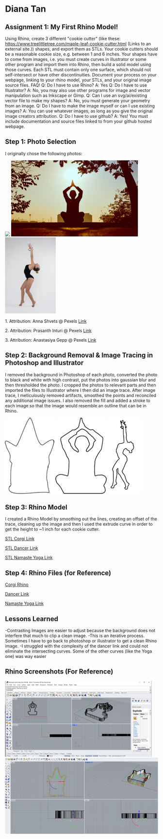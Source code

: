 # Diana Tan

## Assignment 1: My First Rhino Model!
Using Rhino, create 3 different "cookie cutter" (like these: https://www.treelittletree.com/maple-leaf-cookie-cutter.html (Links to an external site.)) shapes, and export them as STLs. Your cookie cutters should be a reasonable cookie size, e.g. between 1 and 6 inches. Your shapes have to come from images, i.e. you must create curves in illustrator or some other program and import them into Rhino, then build a solid model using those curves. Each STL must contain only one surface, which should not self-intersect or have other discontinuities. Document your process on your webpage, linking to your rhino model, your STLs, and your original image source files.
FAQ!
Q: Do I have to use Rhino? A: Yes
Q: Do I have to use Illustrator? A: No, you may also use other programs for image and vector manipulation such as Inkscape or Gimp.
Q: Can I use an svg/ai/existing vector file to make my shapes? A: No, you must generate your geometry from an image.
Q: Do I have to make the image myself or can I use existing images? A: You can use whatever images, as long as you give the original image creators attribution.
Q: Do I have to use github? A: Yes! You must include documentation and source files linked to from your github hosted webpage.
## Step 1: Photo Selection
I originally chose the following photos: <p>
<img src="https://github.com/autarky-hash/autarky-hash.github.io/blob/main/pexels-anna-shvets-4587992.jpg" height=250px> 
<img src="https://github.com/autarky-hash/autarky-hash.github.io/blob/main/pexels-prasanth-inturi-1051838.jpg" height=250px> 
<img src="https://github.com/autarky-hash/autarky-hash.github.io/blob/main/pexels-anastasiya-gepp-1984437.jpg" height=250px> 
<p> 1. Attribution: Anna Shvets @ Pexels <a href="https://www.pexels.com/photo/cute-dog-wearing-a-party-hat-4587992/"> Link</a>
<p> 2. Attribution: Prasanth Inturi @ Pexels <a href="https://www.pexels.com/photo/silhouette-of-man-at-daytime-1051838/"> Link</a>
<p> 3. Attribution: Anastasiya Gepp @ Pexels <a href="https://www.pexels.com/photo/photo-of-woman-raising-her-both-hands-1984437/"> Link</a></p>

## Step 2: Background Removal & Image Tracing in Photoshop and Illustrator
I removed the background in Photoshop of each photo, converted the photo to black and white with high contrast, put the photos into gaussian blur and then thresholded the photo. I cropped the photos to relevant parts and then imported the files to Illustrator where I then did an image trace. After image trace, I meticulously removed artifacts, smoothed the points and reconciled any additional image issues. I also removed the fill and added a stroke to each image so that the image would resemble an outline that can be in Rhino. <p>
<img src="https://github.com/autarky-hash/autarky-hash.github.io/blob/main/pexels-anna-shvets-4587992_backgroundremoved_corgi.png" height=250px> 
<img src="https://github.com/autarky-hash/autarky-hash.github.io/blob/main/pexels-prasanth-inturi-1051838-backgroundremoved_outline.png" height=250px> 
<img src="https://github.com/autarky-hash/autarky-hash.github.io/blob/main/Dancing_BackgroundRemoved.png" height=250px>

## Step 3: Rhino Model
I created a Rhino Model by smoothing out the lines, creating an offset of the trace, cleaning up the image and then I used the extrude curve in order to get the height to ~1 inch for each cookie cutter.
<p>
<a href="https://github.com/autarky-hash/autarky-hash.github.io/blob/main/Corgi.stl"> STL Corgi Link</a></p>
<a href="https://github.com/autarky-hash/autarky-hash.github.io/blob/main/Dancer.stl"> STL Dancer Link</a></p>
<a href="https://github.com/autarky-hash/autarky-hash.github.io/blob/main/Namaste.stl"> STL Namaste Yoga Link</a></p>

## Step 4: Rhino Files (for Reference)
<a href="https://github.com/autarky-hash/autarky-hash.github.io/blob/main/Corgi.3dm"> Corgi Rhino</a></p>
<a href="https://github.com/autarky-hash/autarky-hash.github.io/blob/main/Dancer.3dm"> Dancer Link</a></p>
<a href="https://github.com/autarky-hash/autarky-hash.github.io/blob/main/NamasteCookieCutter.3dm"> Namaste Yoga Link</a></p>

## Lessons Learned
-Contrasting Images are easier to adjust because the background does not interfere that much to clip a clean image.
-This is an iterative process. Sometimes I have to go back to photoshop or illustrator to get a clean Rhino image.
-I struggled with the complexity of the dancer link and could not eliminate the intersecting curves. Some of the other curves (like the Yoga one) was way easier

## Rhino Screenshots (For Reference)
<img src="https://github.com/autarky-hash/autarky-hash.github.io/blob/main/RhinoModel_Namaste.png" height=250px> 
<img src="https://github.com/autarky-hash/autarky-hash.github.io/blob/main/RhinoModel_Corgi.png" height=250px> 
